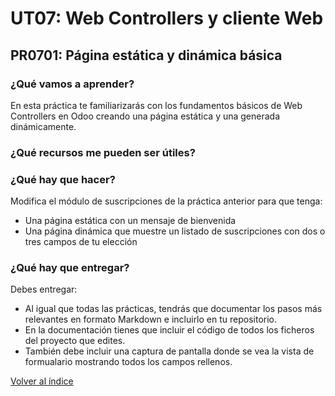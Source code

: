 # UT07: Web Controllers y cliente Web

## PR0701: Página estática y dinámica básica

### ¿Qué vamos a aprender?

En esta práctica te familiarizarás con los fundamentos básicos de Web Controllers en Odoo creando una página estática y una generada dinámicamente.

### ¿Qué recursos me pueden ser útiles?



### ¿Qué hay que hacer?

Modifica el módulo de suscripciones de la práctica anterior para que tenga:

- Una página estática con un mensaje de bienvenida
- Una página dinámica que muestre un listado de suscripciones con dos o tres campos de tu elección

### ¿Qué hay que entregar?

Debes entregar:

- Al igual que todas las prácticas, tendrás que documentar los pasos más relevantes en formato Markdown e incluirlo en tu repositorio.
- En la documentación tienes que incluir el código de todos los ficheros del proyecto que edites.
- También debe incluir una captura de pantalla donde se vea la vista de formualario mostrando todos los campos rellenos.


[Volver al índice](../index.html)